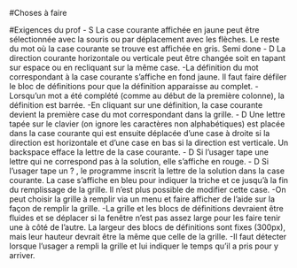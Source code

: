 #Choses à faire

#Exigences du prof
    - S La case courante affichée en jaune peut être sélectionnée avec la souris ou par déplacement avec les flèches. Le reste du mot où la case courante se trouve est affichée en gris. Semi done
    - D La direction courante horizontale ou verticale peut être changée soit en tapant sur espace ou en recliquant sur la même case.
    -La définition du mot correspondant à la case courante s’affiche en fond jaune. Il faut faire défiler le bloc de définitions pour que la définition apparaisse au complet.
    -Lorsqu’un mot a été complété (comme au début de la première colonne), la définition est barrée.
    -En cliquant sur une définition, la case courante devient la première case du mot correspondant dans la grille.
    - D Une lettre tapée sur le clavier (on ignore les caractères non alphabétiques) est placée dans la case courante qui est ensuite déplacée d’une case à droite si la direction est horizontale et d’une case en bas si la direction est verticale. Un backspace efface la lettre de la case courante.
    - D Si l’usager tape une lettre qui ne correspond pas à la solution, elle s’affiche en rouge.
    - D Si l’usager tape un ? , le programme inscrit la lettre de la solution dans la case courante. La case s’affiche en bleu pour indiquer la triche et ce jusqu’à la fin du remplissage de la grille. Il n’est plus possible de modifier cette case.
    -On peut choisir la grille à remplir via un menu et faire afficher de l’aide sur la façon de remplir la grille.
    -La grille et les blocs de définitions devraient être fluides et se déplacer si la fenêtre n’est pas assez large pour les faire tenir une à côté de l’autre. La largeur des blocs de définitions sont fixes (300px), mais leur hauteur devrait être la même que celle de la grille.
    -Il faut détecter lorsque l’usager a rempli la grille et lui indiquer le temps qu’il a pris pour y arriver.


